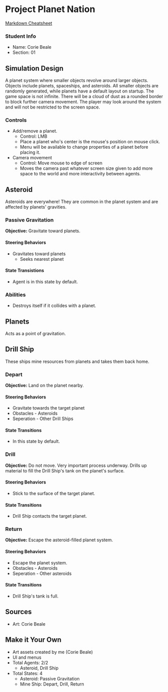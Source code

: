 
# Project Planet Nation
[Markdown Cheatsheet](https://github.com/adam-p/markdown-here/wiki/Markdown-Here-Cheatsheet)

### Student Info
-   Name: Corie Beale
-   Section: 01

## Simulation Design
A planet system where smaller objects revolve around larger objects. Objects include planets, spaceships, and asteroids. All smaller objects are randomly generated, while planets have a default layout on startup. The game space is not infinite. There will be a cloud of dust as a rounded border to block further camera movement. The player may look around the system and will not be restricted to the screen space.

### Controls
-   Add/remove a planet.
    -   Control: LMB
    -   Place a planet who's center is the mouse's position on mouse click.
    -   Menu will be available to change properties of a planet before placing it.
-   Camera movement
    -   Control: Move mouse to edge of screen
    -   Moves the camera past whatever screen size given to add more space to the world and more interactivity between agents.

## Asteroid
Asteroids are everywhere! They are common in the planet system and are affected by planets' gravities.

### Passive Gravitation
**Objective:** Gravitate toward planets.

#### Steering Behaviors
- Gravitates toward planets
   - Seeks nearest planet
   
#### State Transistions
- Agent is in this state by default.

### Abilities
- Destroys itself if it collides with a planet.

## Planets
Acts as a point of gravitation.

## Drill Ship
These ships mine resources from planets and takes them back home.

### Depart
**Objective:** Land on the planet nearby.

#### Steering Behaviors
- Gravitate towards the target planet
- Obstacles - Asteroids
- Seperation - Other Drill Ships

#### State Transitions
- In this state by default.

### Drill
**Objective:** Do not move. Very important process underway. Drills up material to fill the Drill Ship's tank on the planet's surface.

#### Steering Behaviors
- Stick to the surface of the target planet.

#### State Transitions
- Drill Ship contacts the target planet.

### Return
**Objective:** Escape the asteroid-filled planet system.

#### Steering Behaviors
- Escape the planet system.
- Obstacles - Asteroids
- Seperation - Other asteroids

#### State Transitions
- Drill Ship's tank is full.

## Sources
-   Art: Corie Beale

## Make it Your Own
- Art assets created by me (Corie Beale)
- UI and menus
- Total Agents: 2/2
	- Asteroid, Drill Ship
- Total States: 4
	- Asteroid: Passive Gravitation
	- Mine Ship: Depart, Drill, Return
